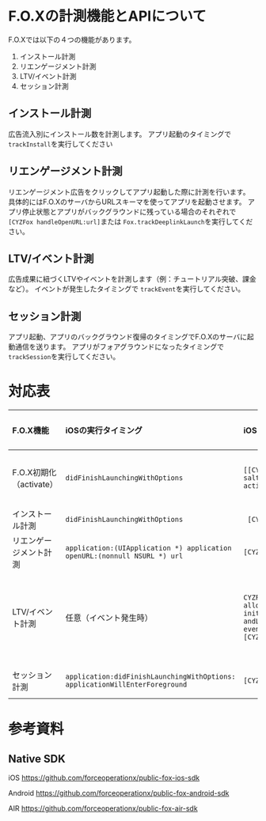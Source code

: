 # F.O.Xの計測機能とAPIについて

F.O.Xでは以下の４つの機能があります。
1. インストール計測
2. リエンゲージメント計測
3. LTV/イベント計測
4. セッション計測

## インストール計測

広告流入別にインストール数を計測します。
アプリ起動のタイミングで`trackInstall`を実行してください

## リエンゲージメント計測

リエンゲージメント広告をクリックしてアプリ起動した際に計測を行います。
具体的にはF.O.XのサーバからURLスキーマを使ってアプリを起動させます。
アプリ停止状態とアプリがバックグラウンドに残っている場合のそれぞれで `[CYZFox handleOpenURL:url]`または `Fox.trackDeeplinkLaunch`を実行してください。   

## LTV/イベント計測

広告成果に紐づくLTVやイベントを計測します（例：チュートリアル突破、課金など）。
イベントが発生したタイミングで `trackEvent`を実行してください。

## セッション計測

アプリ起動、アプリのバックグラウンド復帰のタイミングでF.O.Xのサーバに起動通信を送ります。
アプリがフォアグラウンドになったタイミングで `trackSession`を実行してください。

# 対応表

| F.O.X機能 | iOSの実行タイミング | iOS F.O.Xメソッド名（4.6.1） | Androidの実行タイミング | Android F.O.Xメソッド名（4.6.1） |   F.O.X AIR 3.X メソッド名 |
|:-----------|:------------|:------------|:------------|:------------|:------------|
| F.O.X初期化（activate） | `didFinishLaunchingWithOptions` | `[[CYZFoxConfig configWithAppId:0000 salt:@"xxxxx" appKey:@"xxxx"] activate];` | `onCreate` | ` int FOX_APP_ID = 発行されたアプリID;`<br>`String FOX_APP_KEY = "発行されたAPP_KEY";`<br>`String FOX_APP_SALT = "発行されたAPP_SALT";`<br>`FoxConfig config = new FoxConfig(this, FOX_APP_ID, FOX_APP_KEY, FOX_APP_SALT);`<br>`config.addDebugOption(BuildConfig.DEBUG).activate();` | なし。APIではなく3.Xではplistやmanifest.xmlに設定を行なっていたため。 |
| インストール計測 | `didFinishLaunchingWithOptions` | ` [CYZFox trackInstall];` | `onCreate` | `Fox.trackInstall();` | `sendConversionWithStartPage()` |
| リエンゲージメント計測 | `application:(UIApplication *) application openURL:(nonnull NSURL *) url` | `[CYZFox handleOpenURL:url];` | `onResume` | `Fox.trackDeeplinkLaunch` | `sendReengagementConversion(String urlScheme):void` |
| LTV/イベント計測 | 任意（イベント発生時） | `CYZFoxEvent* event = [[CYZFoxEvent alloc] `<BR>`initWithEventName:@"_tutorial_comp" andLtvId:0000];`<br>`event.buid = @"User ID";`<br>`[CYZFox trackEvent:event];` | 任意（イベント発生時） | `FoxEvent tutorialEvent = new FoxEvent("_tutorial_comp", 成果地点ID);<br>tutorialEvent.buid = "ユーザーID";<br>Fox.trackEvent(tutorialEvent);`| 3.XではLTVとイベントが別でしたが4.Xからは統合されました。<br>LTV<br>`ad.sendLtv(成果地点ID);`<br>イベント<br>`var obj:Object = {"a":"テスト", "buid":11111};`<br>`analytics.sendEvent(eventName, action, label, value, obj);` | 
| セッション計測 |`application:didFinishLaunchingWithOptions:`<br>`applicationWillEnterForeground` | `[CYZFox trackSession];` | `onResume()` | `Fox.trackSession();` | `private var analytics: AnalyticsManager = new AnalyticsManager ();`<br>`sendStartSession()void`|  

# 参考資料
## Native SDK
iOS 
https://github.com/forceoperationx/public-fox-ios-sdk

Android
https://github.com/forceoperationx/public-fox-android-sdk

AIR
https://github.com/forceoperationx/public-fox-air-sdk

